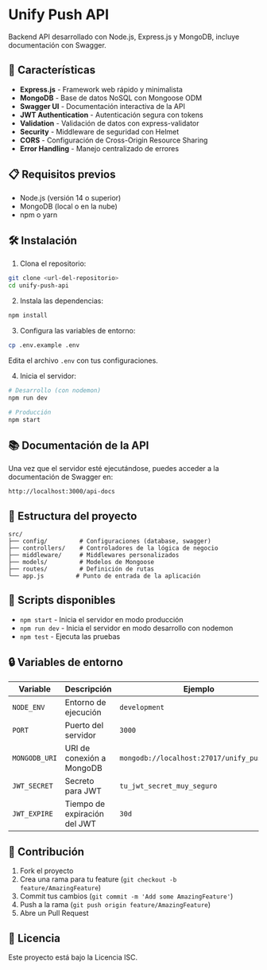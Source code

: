 # Unify Push API

Backend API desarrollado con Node.js, Express.js y MongoDB, incluye documentación con Swagger.

## 🚀 Características

- **Express.js** - Framework web rápido y minimalista
- **MongoDB** - Base de datos NoSQL con Mongoose ODM
- **Swagger UI** - Documentación interactiva de la API
- **JWT Authentication** - Autenticación segura con tokens
- **Validation** - Validación de datos con express-validator
- **Security** - Middleware de seguridad con Helmet
- **CORS** - Configuración de Cross-Origin Resource Sharing
- **Error Handling** - Manejo centralizado de errores

## 📋 Requisitos previos

- Node.js (versión 14 o superior)
- MongoDB (local o en la nube)
- npm o yarn

## 🛠️ Instalación

1. Clona el repositorio:
```bash
git clone <url-del-repositorio>
cd unify-push-api
```

2. Instala las dependencias:
```bash
npm install
```

3. Configura las variables de entorno:
```bash
cp .env.example .env
```
Edita el archivo `.env` con tus configuraciones.

4. Inicia el servidor:
```bash
# Desarrollo (con nodemon)
npm run dev

# Producción
npm start
```

## 📚 Documentación de la API

Una vez que el servidor esté ejecutándose, puedes acceder a la documentación de Swagger en:

```
http://localhost:3000/api-docs
```

## 📁 Estructura del proyecto

```
src/
├── config/         # Configuraciones (database, swagger)
├── controllers/    # Controladores de la lógica de negocio
├── middleware/     # Middlewares personalizados
├── models/         # Modelos de Mongoose
├── routes/         # Definición de rutas
└── app.js         # Punto de entrada de la aplicación
```

## 🔧 Scripts disponibles

- `npm start` - Inicia el servidor en modo producción
- `npm run dev` - Inicia el servidor en modo desarrollo con nodemon
- `npm test` - Ejecuta las pruebas

## 🔒 Variables de entorno

| Variable | Descripción | Ejemplo |
|----------|-------------|---------|
| `NODE_ENV` | Entorno de ejecución | `development` |
| `PORT` | Puerto del servidor | `3000` |
| `MONGODB_URI` | URI de conexión a MongoDB | `mongodb://localhost:27017/unify_push_db` |
| `JWT_SECRET` | Secreto para JWT | `tu_jwt_secret_muy_seguro` |
| `JWT_EXPIRE` | Tiempo de expiración del JWT | `30d` |

## 🤝 Contribución

1. Fork el proyecto
2. Crea una rama para tu feature (`git checkout -b feature/AmazingFeature`)
3. Commit tus cambios (`git commit -m 'Add some AmazingFeature'`)
4. Push a la rama (`git push origin feature/AmazingFeature`)
5. Abre un Pull Request

## 📄 Licencia

Este proyecto está bajo la Licencia ISC.